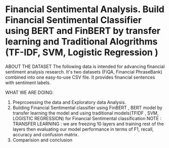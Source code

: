 # **Financial Sentimental Analysis. Build Financial Sentimental Classifier using BERT and FinBERT by transfer learning and Traditional Alogrithms (TF-IDF, SVM, Logistic Regression )**

ABOUT THE DATASET 
The following data is intended for advancing financial sentiment analysis research. It's two datasets (FiQA, Financial PhraseBank) combined into one easy-to-use CSV file. It provides financial sentences with sentiment labels.

WHAT WE ARE DOING:
1) Preprcoessing the data and Exploratory data Analysis.
2) Building Financial Sentimental classifier using  FinBERT , BERT model by transfer learning the model and using traditional models(TFIDF , SVM, LOGISTIC REGRESSION) for Financial Sentimental classification
NOTE : TRANSFER LEARNING : we are freezing 10 layers and training rest of the layers then evaluating our model performance in terms of F1, recall, accuracy and confusion matrix.
 3) Comparision and conclusion
 
 

